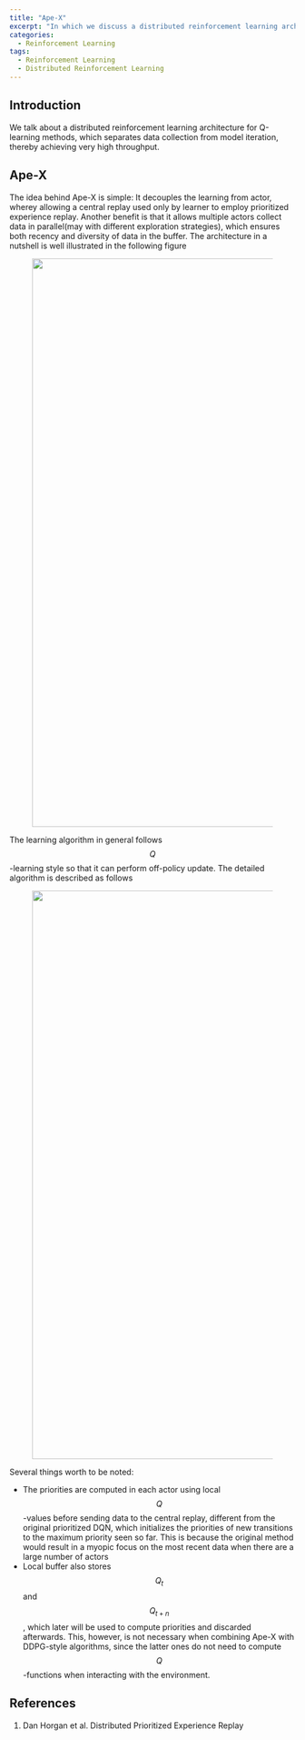 ```yaml
---
title: "Ape-X"
excerpt: "In which we discuss a distributed reinforcement learning architecture for Q-learning methods."
categories:
  - Reinforcement Learning
tags:
  - Reinforcement Learning
  - Distributed Reinforcement Learning
---
```


## Introduction

We talk about a distributed reinforcement learning architecture for Q-learning methods, which separates data collection from model iteration, thereby achieving very high throughput.

## Ape-X

The idea behind Ape-X is simple: It decouples the learning from actor, wherey allowing a central replay used only by learner to employ prioritized experience replay. Another benefit is that it allows multiple actors collect data in parallel(may with different exploration strategies), which ensures both recency and diversity of data in the buffer. The architecture in a nutshell is well illustrated in the following figure

<figure>
  <img src="{{ '/images/distributed/apex.png' | absolute_url }}" alt="" width="1000">
  <figcaption></figcaption>
  <style>
    figure figcaption {
    text-align: center;
    }
  </style>
</figure>

The learning algorithm in general follows $$Q$$-learning style so that it can perform off-policy update. The detailed algorithm is described as follows

<figure>
  <img src="{{ '/images/distributed/apex-algo.png' | absolute_url }}" alt="" width="1000">
  <figcaption></figcaption>
  <style>
    figure figcaption {
    text-align: center;
    }
  </style>
</figure>

Several things worth to be noted:

- The priorities are computed in each actor using local $$Q$$-values before sending data to the central replay, different from the original prioritized DQN, which initializes the priorities of new transitions to the maximum priority seen so far. This is because the original method would result in a myopic focus on the most recent data when there are a large number of actors
- Local buffer also stores $$Q_t$$ and $$Q_{t+n}$$, which later will be used to compute priorities and discarded afterwards. This, however, is not necessary when combining Ape-X with DDPG-style algorithms, since the latter ones do not need to compute $$Q$$-functions when interacting with the environment.


## References

1. Dan Horgan et al. Distributed Prioritized Experience Replay

